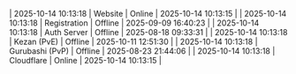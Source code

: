 | 2025-10-14 10:13:18 | Website | Online | 2025-10-14 10:13:15 |
| 2025-10-14 10:13:18 | Registration | Offline | 2025-09-09 16:40:23 |
| 2025-10-14 10:13:18 | Auth Server | Offline | 2025-08-18 09:33:31 |
| 2025-10-14 10:13:18 | Kezan (PvE) | Offline | 2025-10-11 12:51:30 |
| 2025-10-14 10:13:18 | Gurubashi (PvP) | Offline | 2025-08-23 21:44:06 |
| 2025-10-14 10:13:18 | Cloudflare | Online | 2025-10-14 10:13:15 |

